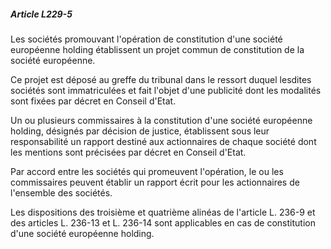 ##### Article L229-5

Les sociétés promouvant l'opération de constitution d'une société européenne holding établissent un projet commun de constitution de la société européenne.

Ce projet est déposé au greffe du tribunal dans le ressort duquel lesdites sociétés sont immatriculées et fait l'objet d'une publicité dont les modalités sont fixées par décret en Conseil d'Etat.

Un ou plusieurs commissaires à la constitution d'une société européenne holding, désignés par décision de justice, établissent sous leur responsabilité un rapport destiné aux actionnaires de chaque société dont les mentions sont précisées par décret en Conseil d'Etat.

Par accord entre les sociétés qui promeuvent l'opération, le ou les commissaires peuvent établir un rapport écrit pour les actionnaires de l'ensemble des sociétés.

Les dispositions des troisième et quatrième alinéas de l'article L. 236-9 et des articles L. 236-13 et L. 236-14 sont applicables en cas de constitution d'une société européenne holding.


